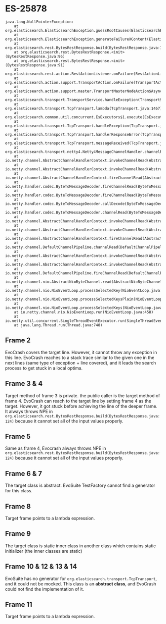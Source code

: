 # ES-25878

```
java.lang.NullPointerException:
	at org.elasticsearch.ElasticsearchException.guessRootCauses(ElasticsearchException.java:618)
    at org.elasticsearch.ElasticsearchException.generateFailureXContent(ElasticsearchException.java:563)
    at org.elasticsearch.rest.BytesRestResponse.build(BytesRestResponse.java:138)
    at org.elasticsearch.rest.BytesRestResponse.<init>(BytesRestResponse.java:96)
    at org.elasticsearch.rest.BytesRestResponse.<init>(BytesRestResponse.java:91)
    at org.elasticsearch.rest.action.RestActionListener.onFailure(RestActionListener.java:58)
    at org.elasticsearch.action.support.TransportAction.onFailure(TransportAction.java:94)
    at org.elasticsearch.action.support.master.TransportMasterNodeAction$AsyncSingleAction$3.handleException(TransportMasterNodeAction.java:185)
    at org.elasticsearch.transport.TransportService.handleException(TransportService.java:1067)
    at org.elasticsearch.transport.TcpTransport.lambda(TcpTransport.java:1467)
    at org.elasticsearch.common.util.concurrent.EsExecutors$1.execute(EsExecutors.java:110)
    at org.elasticsearch.transport.TcpTransport.handleException(TcpTransport.java:1465)
    at org.elasticsearch.transport.TcpTransport.handlerResponseError(TcpTransport.java:1457)
    at org.elasticsearch.transport.TcpTransport.messageReceived(TcpTransport.java:1401)
    at org.elasticsearch.transport.netty4.Netty4MessageChannelHandler.channelRead(Netty4MessageChannelHandler.java:74)
    at io.netty.channel.AbstractChannelHandlerContext.invokeChannelRead(AbstractChannelHandlerContext.java:362)
    at io.netty.channel.AbstractChannelHandlerContext.invokeChannelRead(AbstractChannelHandlerContext.java:348)
    at io.netty.channel.AbstractChannelHandlerContext.fireChannelRead(AbstractChannelHandlerContext.java:340)
    at io.netty.handler.codec.ByteToMessageDecoder.fireChannelRead(ByteToMessageDecoder.java:310)
    at io.netty.handler.codec.ByteToMessageDecoder.fireChannelRead(ByteToMessageDecoder.java:297)
    at io.netty.handler.codec.ByteToMessageDecoder.callDecode(ByteToMessageDecoder.java:413)
    at io.netty.handler.codec.ByteToMessageDecoder.channelRead(ByteToMessageDecoder.java:265)
    at io.netty.channel.AbstractChannelHandlerContext.invokeChannelRead(AbstractChannelHandlerContext.java:362)
    at io.netty.channel.AbstractChannelHandlerContext.invokeChannelRead(AbstractChannelHandlerContext.java:348)
    at io.netty.channel.AbstractChannelHandlerContext.fireChannelRead(AbstractChannelHandlerContext.java:340)
    at io.netty.channel.DefaultChannelPipeline.channelRead(DefaultChannelPipeline.java:1334)
    at io.netty.channel.AbstractChannelHandlerContext.invokeChannelRead(AbstractChannelHandlerContext.java:362)
    at io.netty.channel.AbstractChannelHandlerContext.invokeChannelRead(AbstractChannelHandlerContext.java:348)
    at io.netty.channel.DefaultChannelPipeline.fireChannelRead(DefaultChannelPipeline.java:926)
    at io.netty.channel.nio.AbstractNioByteChannel.read(AbstractNioByteChannel.java:134)
    at io.netty.channel.nio.NioEventLoop.processSelectedKey(NioEventLoop.java:644)
    at io.netty.channel.nio.NioEventLoop.processSelectedKeysPlain(NioEventLoop.java:544)
    at io.netty.channel.nio.NioEventLoop.processSelectedKeys(NioEventLoop.java:498)
    at io.netty.channel.nio.NioEventLoop.run(NioEventLoop.java:458)
    at io.netty.util.concurrent.SingleThreadEventExecutor.run(SingleThreadEventExecutor.java:858)
    at java.lang.Thread.run(Thread.java:748)
```

## Frame 2
EvoCrash covers the target line. However, it cannot throw any exception in this line. EvoCrash reaches to a stack trace similar to the given one in the next lines (same type of exception + line covered), and it leads the search process to get stuck in a local optima.


## Frame 3 & 4
Target method of frame 3 is private. the public caller is the target method of frame 4. EvoCrash can reach to the target line by setting frame 4 as the target. However, it got stuck before achieving the line of the deeper frame. It always throws NPE in `org.elasticsearch.rest.BytesRestResponse.build(BytesRestResponse.java:124)` because it cannot set all of the input values properly.

## Frame 5
Same as frame 4, Evocrash always throws NPE in `org.elasticsearch.rest.BytesRestResponse.build(BytesRestResponse.java:124)` because it cannot set all of the input values properly.

## Frame 6 & 7
The target class is abstract. EvoSuite TestFactory cannot find a generator for this class.

## Frame 8
Target frame points to a lambda expression.

## Frame 9
The target class is static inner class in another class which contains static initializer (the inner classes are static)

## Frame 10 & 12 & 13 & 14
EvoSuite has no generator for `org.elasticsearch.transport.TcpTransport`, and it could not be mocked. This class is an **abstract class**, and EvoCrash could not find the implementation of it.

## Frame 11
Target frame points to a lambda expression.
